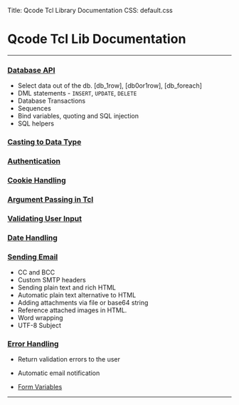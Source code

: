 Title: Qcode Tcl Library Documentation
CSS: default.css

# Qcode Tcl Lib Documentation

* * *

### [Database API][1]
* Select data out of the db. [db_1row], [db0or1row], [db_foreach]
* DML statements - `INSERT`, `UPDATE`, `DELETE`
* Database Transactions
* Sequences
* Bind variables, quoting and SQL injection
* SQL helpers

### [Casting to Data Type][2]

### [Authentication][3]

### [Cookie Handling][4]

### [Argument Passing in Tcl][5]

### [Validating User Input][6]

### [Date Handling][7]

### [Sending Email][8]
* CC and BCC
* Custom SMTP headers
* Sending plain text and rich HTML
* Automatic plain text alternative to HTML
* Adding attachments via file or base64 string
* Reference attached images in HTML.
* Word wrapping
* UTF-8 Subject

### [Error Handling][9]
* Return validation errors to the user
* Automatic email notification

* [Form Variables][10]

* * *

[1]: db.html
[2]: cast.html
[3]: auth.html
[4]: cooke.html
[5]: args.html
[6]: validation.html
[7]: date.html
[8]: email.html
[9]: error.html
[10]: form-vars.html
